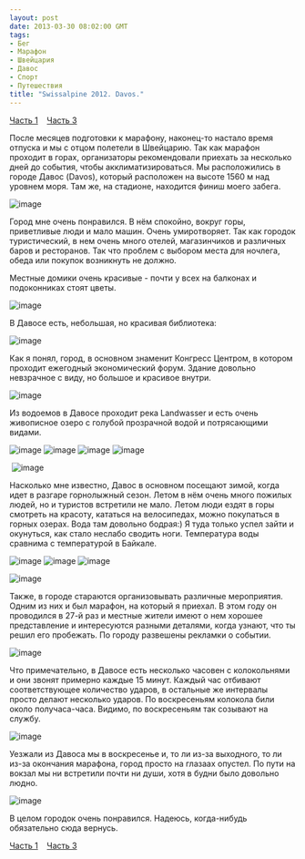 ```yaml
---
layout: post
date: 2013-03-30 08:02:00 GMT
tags:
- Бег
- Марафон
- Швейцария
- Давос
- Спорт
- Путешествия
title: "Swissalpine 2012. Davos."
---
```

<p><a href="http://theuniversearound.tumblr.com/post/46657540054/swissalpine-2012-k42">Часть 1</a><span>&nbsp; &nbsp; </span><a href="http://theuniversearound.tumblr.com/post/46657622418/swissalpine-2012">Часть 3</a></p>
<p>После месяцев подготовки к марафону, наконец-то настало время отпуска и мы с отцом полетели в Швейцарию. Так как марафон проходит в горах, организаторы рекомендовали приехать за несколько дней до события, чтобы акклиматизироваться. Мы расположились в городе Давос (Davos), который расположен на высоте 1560 м над уровнем моря. Там же, на стадионе, находится финиш моего забега.</p>
<div class="p_embed p_image_embed"><img alt="image" src="/images/a7218b5b37532fa01827075c7892ae58f5a6ebdf28d5e34b15571b79f444af76.jpg" /></div>
<p>Город мне очень понравился. В нём спокойно, вокруг горы, приветливые люди и мало машин. Очень умиротворяет. Так как городок туристический, в нем очень много отелей, магазинчиков и различных баров и ресторанов. Так что проблем с выбором места для ночлега, обеда или покупок возникнуть не должно.</p>
<p>Местные домики очень красивые - почти у всех на балконах и подоконниках стоят цветы.</p>
<div class="p_embed p_image_embed"><img alt="image" src="/images/3fa2aec11be0f63813511a76443ade011c6cde463e55d569e2a602bd0c1776a0.jpg" /></div>
<p>В Давосе есть, небольшая, но красивая библиотека:</p>
<p><img alt="image" src="/images/b42c7bc0ecf8d55b565f9585285fef441d0e8ac762b6f62c087884f863381a08.jpg" /></p>
<p>Как я понял, город, в основном знаменит Конгресс Центром, в котором проходит ежегодный экономический форум. Здание довольно невзрачное с виду, но большое и красивое внутри.</p>
<div class="p_embed p_image_embed"><img alt="image" src="/images/cbf47ed672cb34f52566ae828349144598008f755d33609ca6ea5d0ebe6589ab.jpg" /></div>
<p>Из водоемов в Давосе проходит река Landwasser и есть очень живописное озеро с голубой прозрачной водой и потрясающими видами.</p>
<div class="p_embed p_image_embed"><img alt="image" src="/images/914ffe9c482044ebce77da7244000dee6e3c9d7f2c396dee70f0877cf188295c.jpg" />&nbsp;<img alt="image" src="/images/5c8dfafc0c2d1807432a1eb944a92811d5e11cfcea5eb5effe65bf21506804f3.jpg" /> <img alt="image" src="/images/359a5fcd52e5e284e2078495d53d3554405cd08711f30618cdd2b1e7498f57e9.jpg" />&nbsp;<img alt="image" src="/images/a24ca825768e8e5379b6268d95b02420fb80d519698fc03e0e0d835991f0e09f.jpg" />
<p></p>
&nbsp;<img alt="image" src="/images/ea100161c0352048e3b8f53943223c28e3462fa5bef9584fcb193c9937069271.jpg" /></div>
<p>Насколько мне известно, Давос в основном посещают зимой, когда идет в разгаре горнолыжный сезон. Летом в нём очень много пожилых людей, но и туристов встретили не мало. Летом люди ездят в горы смотреть на красоту, кататься на велосипедах, можно покупаться в горных озерах. Вода там довольно бодрая:) Я туда только успел зайти и окунуться, как стало неслабо сводить ноги. Температура воды сравнима с температурой в Байкале.</p>
<div class="p_embed p_image_embed"><img alt="image" src="/images/f87071478b04c1c2faf843c870a658982921ece3e81c04bf27b28ce223bf7788.jpg" /> <img alt="image" src="/images/432f090c58f68988641f87681abe0976e6fcc417b4a0391e41d9081cb842700f.jpg" />&nbsp;<img alt="image" src="/images/a407ed2b76f1417ad2a674efb84b88b311f690b9f70fd032d10467c9283c5b1e.jpg" />
<p></p>
<img alt="image" src="/images/f681f9208d2276a5550833ec2d9acfc5613ce252957981ae18ceb23b00242b69.jpg" /></div>
<p>Также, в городе стараются организовывать различные мероприятия. Одним из них и был марафон, на который я приехал. В этом году он проводился в 27-й раз и местные жители имеют о нем хорошее представление и интересуются разными деталями, когда узнают, что ты решил его пробежать. По городу развешены рекламки о событии.</p>
<div class="p_embed p_image_embed"><img alt="image" src="/images/95d3227543a805fb0e7bb4ac564fbbc3eaa69408a179b39200133cda036291ba.jpg" /></div>
<p>Что примечательно, в Давосе есть несколько часовен с колокольнями и они звонят примерно каждые 15 минут. Каждый час отбивают соответствующее количество ударов, в остальные же интервалы просто делают несколько ударов. По воскресеньям колокола били около получаса-часа. Видимо, по воскресеньям так созывают на службу.</p>
<div class="p_embed p_image_embed"><img alt="image" src="/images/fa2d830000174f56427f2a2e138da92f49230554c5ebc55f4a8185209788b116.jpg" /></div>
<p>Уезжали из Давоса мы в воскресенье и, то ли из-за выходного, то ли из-за окончания марафона, город просто на глазаах опустел. По пути на вокзал мы ни встретили почти ни души, хотя в будни было довольно людно.</p>
<div class="p_embed p_image_embed"><img alt="image" src="/images/b6c5a0474ebc997a37e4b710cb1dd69c6fbafe3a7cb5269d9e67d613c20463dd.jpg" /></div>
<p>В целом городок очень понравился. Надеюсь, когда-нибудь обязательно сюда вернусь.</p>
<p><a href="http://theuniversearound.tumblr.com/post/46657540054/swissalpine-2012-k42">Часть 1</a>&nbsp; &nbsp;&nbsp;<a href="http://theuniversearound.tumblr.com/post/46657622418/swissalpine-2012">Часть 3</a></p>
<p></p>